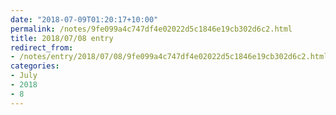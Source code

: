 ```yaml
---
date: "2018-07-09T01:20:17+10:00"
permalink: /notes/9fe099a4c747df4e02022d5c1846e19cb302d6c2.html
title: 2018/07/08 entry
redirect_from:
- /notes/entry/2018/07/08/9fe099a4c747df4e02022d5c1846e19cb302d6c2.html
categories:
- July
- 2018
- 8
---
```

